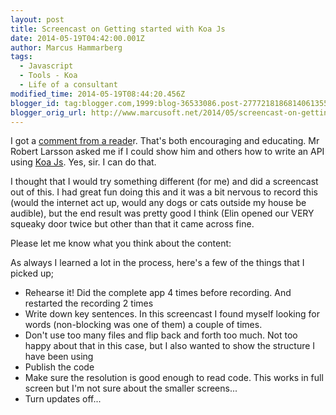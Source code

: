 ```yaml
---
layout: post
title: Screencast on Getting started with Koa Js
date: 2014-05-19T04:42:00.001Z
author: Marcus Hammarberg
tags:
  - Javascript
  - Tools - Koa
  - Life of a consultant
modified_time: 2014-05-19T08:44:20.456Z
blogger_id: tag:blogger.com,1999:blog-36533086.post-2777218186814061355
blogger_orig_url: http://www.marcusoft.net/2014/05/screencast-on-getting-started-with-koa.html
---
```




<div dir="ltr" style="text-align: left;" trbidi="on">

I got a <a href="http://www.marcusoft.net/2014/03/mnb-mongoosejs.html"
target="_blank">comment from a reade</a>r. That's both encouraging and
educating. Mr Robert Larsson asked me if I could show him and others how
to write an API using
<a href="http://www.koajs.com/" target="_blank">Koa Js</a>. Yes, sir. I
can do that.

I thought that I would try something different (for me) and did a
screencast out of this. I had great fun doing this and it was a bit
nervous to record this (would the internet act up, would any dogs or
cats outside my house be audible), but the end result was pretty good I
think (Elin opened our VERY squeaky door twice but other than that it
came across fine.

Please let me know what you think about the
content:

<div class="separator" style="clear: both; text-align: center;">

</div>

<div class="separator" style="clear: both; text-align: left;">
</div>

<div class="separator" style="clear: both; text-align: left;">

As always I learned a lot in the process, here's a few of the things
that I picked up;

</div>

<div class="separator" style="clear: both; text-align: left;">

</div>

-   Rehearse it! Did the complete app 4 times before recording. And
    restarted the recording 2 times
-   Write down key sentences. In this screencast I found myself looking
    for words (non-blocking was one of them) a couple of times. 
-   Don't use too many files and flip back and forth too much. Not too
    happy about that in this case, but I also wanted to show the
    structure I have been using
-   Publish the code
-   Make sure the resolution is good enough to read code. This works in
    full screen but I'm not sure about the smaller screens...
-   Turn updates off... 
</div>
